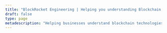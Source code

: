 ```yaml
---
title: "BlockRocket Engineering | Helping you understanding Blockchain | BlockRocket.tech"
draft: false
type: page
metadescription: "Helping businesses understand blockchain technologies. Manchester UK"
---
```

